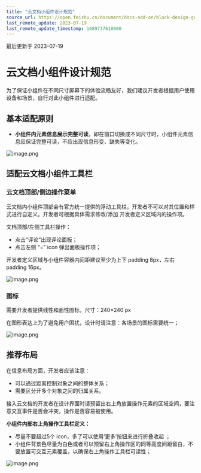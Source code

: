 ```yaml
---
title: "云文档小组件设计规范"
source_url: https://open.feishu.cn/document/docs-add-on/block-design-guide
last_remote_update: 2023-07-19
last_remote_update_timestamp: 1689737610000
---
```

最后更新于 2023-07-19

# 云文档小组件设计规范

为了保证小组件在不同尺寸屏幕下的体验流畅友好，我们建议开发者根据用户使用设备和场景，自行对此小组件进行适配。

## 基本适配原则

-   **小组件内元素信息展示完整可读**，即在窗口切换成不同尺寸时，小组件元素信息应保证完整可读，不应出现信息形变、缺失等变化。

![image.png](https://sf3-cn.feishucdn.com/obj/open-platform-opendoc/3b5325f70075e19db5215430deca2525_AW4SYOaPkn.png?height=2139&lazyload=true&width=3000)
## 适配云文档小组件工具栏

### 云文档顶部/侧边操作菜单

云文档内小组件顶部会有官方统一提供的浮动工具栏，开发者不可以对其位置和样式进行自定义。开发者可根据具体需求修改/添加 开发者定义区域内的操作项。

文档顶部/左侧工具栏操作：

-   点击“评论”出现评论面板；
-   点击左侧 “=” icon 弹出面板操作项；

开发者定义区域与小组件容器内间距建议至少为上下 padding 8px，左右 padding 16px。

![image.png](https://sf3-cn.feishucdn.com/obj/open-platform-opendoc/454c9c595153cac1f3a7d8e62c4398fc_nxsvvWH4Oo.png?height=792&lazyload=true&width=3000)
### **图标**

需要开发者提供线性和面性图标，尺寸：240*240 px

在图形表达上为了避免用户困扰，设计时请注意：各场景的图标需要统一；

![image.png](https://sf3-cn.feishucdn.com/obj/open-platform-opendoc/750a66367bf9bf08f986e44399ecc0e6_B2BOu8BgSw.png?height=768&lazyload=true&width=1280)
## 推荐布局

在信息布局方面，开发者应该注意：

- 可以通过距离控制对象之间的整体关系；
-  需要区分开多个对象之间的归属关系。

接入云文档的开发者在设计界面时请预留出右上角放置操作元素的区域空间，要注意交互事件是否会冲突，操作是否容易被使用。

**小组件内部右上角操作工具栏定义：**

- 尽量不要超过5个 icon，多了可以使用‘更多’按钮来进行折叠收起 ；
- 小组件背景色尽量为白色或者可以预留右上角操作区的同等高度间距留白，不要放置可交互元素覆盖，以确保右上角操作工具栏可读性；

![image.png](https://sf3-cn.feishucdn.com/obj/open-platform-opendoc/95ef7a3ce1a3b0d1f9acd9c066f3ef94_XSBsdRNE4C.png?height=768&lazyload=true&width=1280)
